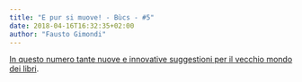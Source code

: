```yaml
---
title: "E pur si muove! - Bùcs - #5"
date: 2018-04-16T16:32:35+02:00
author: "Fausto Gimondi"
---
```

[In questo numero tante nuove e innovative suggestioni per il vecchio mondo dei libri](http://news.bucsclub.it/issues/e-pur-si-muove-bucs-5-106412).


